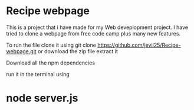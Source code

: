 # Recipe webpage

This is a project that i have made for my Web deveplopment project.
I have tried to clone a webpage from free code camp plus many new features.

To run the file clone it using 
git clone https://github.com/jevil25/Recipe-webpage.git
or 
download the zip file extract it 

Download all the npm dependencies

run it in the terminal using 
# node server.js
